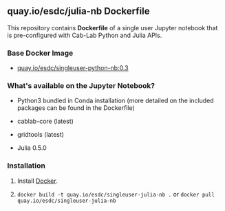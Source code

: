 ## quay.io/esdc/julia-nb Dockerfile


This repository contains **Dockerfile** of a single user Jupyter notebook that is pre-configured with Cab-Lab Python and Julia APIs.


### Base Docker Image

* [quay.io/esdc/singleuser-python-nb:0.3](https://quay.io/repository/esdc/singleuser-python-nb?tab=tags/)

### What's available on the Jupyter Notebook?

* Python3 bundled in Conda installation (more detailed on the included packages can be found in the Dockerfile)

* cablab-core (latest)

* gridtools (latest)

* Julia 0.5.0


### Installation

1. Install [Docker](https://www.docker.com/).

2. `docker build -t quay.io/esdc/singleuser-julia-nb .` or `docker pull quay.io/esdc/singleuser-julia-nb`
